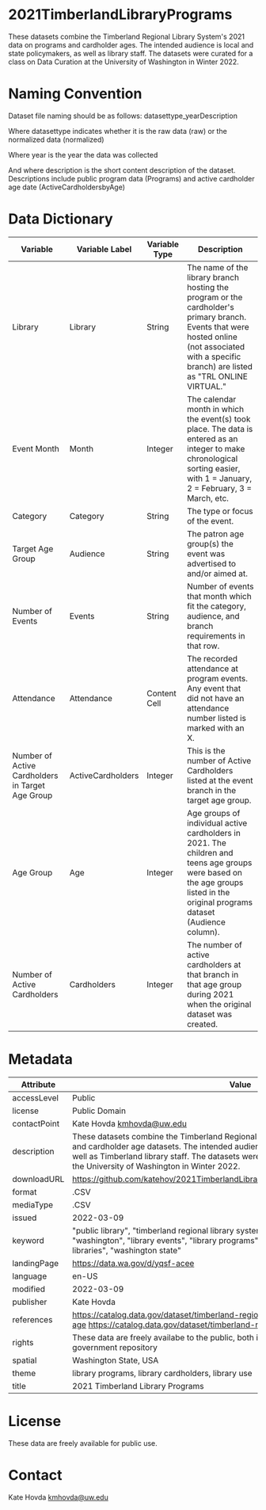 # 2021TimberlandLibraryPrograms
These datasets combine the Timberland Regional Library System's 2021 data on programs and cardholder ages. The intended audience is local and state policymakers, as well as library staff. The datasets were curated for a class on Data Curation at the University of Washington in Winter 2022. 


# Naming Convention
Dataset file naming should be as follows:  datasettype_yearDescription

Where datasettype indicates whether it is the raw data (raw) or the normalized data (normalized)

Where year is the year the data was collected

And where description is the short content description of the dataset. Descriptions include public program data (Programs) and active cardholder age date (ActiveCardholdersbyAge)

# Data Dictionary
| Variable  |  Variable Label      | Variable Type     |  Description       |
| --------- | ------------- |------------- |------------- |
| Library     | Library | String  | The name of the library branch hosting the program or the cardholder's primary branch. Events that were hosted online (not associated with a specific branch) are listed as "TRL ONLINE VIRTUAL."   |
| Event Month      | Month | Integer |The calendar month in which the event(s) took place. The data is entered as an integer to make chronological sorting easier, with 1 = January, 2 = February, 3 = March, etc.  |
| Category      | Category  | String | The type or focus of the event.   |
| Target Age Group     | Audience  | String  | The patron age group(s) the event was advertised to and/or aimed at.   |
| Number of Events     | Events| String | Number of events that month which fit the category, audience, and branch requirements in that row.  |
| Attendance      | Attendance  | Content Cell  | The recorded attendance at program events. Any event that did not have an attendance number listed is marked with an X.   |
| Number of Active Cardholders in Target Age Group     | ActiveCardholders  | Integer  | This is the number of Active Cardholders listed at the event branch in the target age group. |
| Age Group     | Age | Integer  | Age groups of individual active cardholders in 2021. The children and teens age groups were based on the age groups listed in the original programs dataset (Audience column).   |
| Number of Active Cardholders    | Cardholders  | Integer | The number of active cardholders at that branch in that age group during 2021 when the original dataset was created.   |

# Metadata
| Attribute     |  Value        |
| ------------- | ------------- |
| accessLevel   | Public |
| license       | Public Domain  |
| contactPoint  | Kate Hovda kmhovda@uw.edu |
| description   | These datasets combine the Timberland Regional Library System's 2021 programming and cardholder age datasets. The intended audience is local and state policymakers, as well as Timberland library staff. The datasets were curated for a class on Data Curation at the University of Washington in Winter 2022.  |
| downloadURL   | https://github.com/katehov/2021TimberlandLibraryPrograms/archive/refs/heads/main.zip  |
| format        | .CSV  |
| mediaType     | .CSV  |
| issued        | 2022-03-09  |
| keyword       | "public library", "timberland regional library system", "washington state libraries", "washington", "library events", "library programs" "timberland programs", "timberland libraries", "washington state" |
| landingPage   | https://data.wa.gov/d/yqsf-acee |
| language      | en-US  |
| modified      | 2022-03-09 |
| publisher     | Kate Hovda  |
| references    | https://catalog.data.gov/dataset/timberland-regional-library-active-cardholders-by-age https://catalog.data.gov/dataset/timberland-regional-library-programs |
| rights        | These data are freely availabe to the public, both in this repository and their original government repository |
| spatial       | Washington State, USA  |
| theme         | library programs, library cardholders, library use |
| title         | 2021 Timberland Library Programs  |

# License
These data are freely available for public use.

# Contact
Kate Hovda kmhovda@uw.edu
